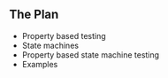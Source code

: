 ## The Plan

- Property based testing
- State machines
- Property based state machine testing
- Examples

